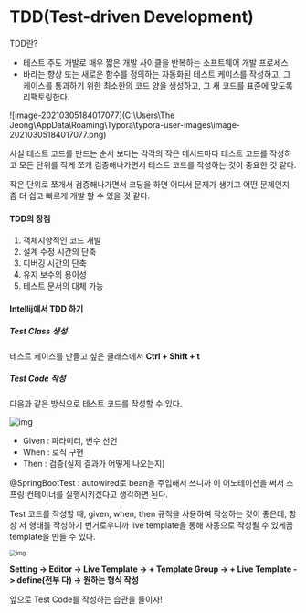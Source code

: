# TDD(Test-driven Development)

TDD란?

- 테스트 주도 개발로 매우 짧은 개발 사이클을 반복하는 소프트웨어 개발 프로세스
- 바라는 향상 또는 새로운 함수를 정의하는 자동화된 테스트 케이스를 작성하고, 그 케이스를 통과하기 위한 최소한의 코드 양을 생성하고, 그 새 코드를 표준에 맞도록 리팩토링한다. 

![image-20210305184017077](C:\Users\The Jeong\AppData\Roaming\Typora\typora-user-images\image-20210305184017077.png)

사실 테스트 코드를 만드는 순서 보다는 각각의 작은 메서드마다 테스트 코드를 작성하고 모든 단위를 작게 쪼개 검증해나가면서 테스트 코드를 작성하는 것이 중요한 것 같다. 

작은 단위로 쪼개서 검증해나가면서 코딩을 하면 어디서 문제가 생기고 어떤 문제인지 좀 더 쉽고 빠르게 개발 할 수 있을 것 같다. 



#### TDD의 장점

1. 객체지향적인 코드 개발
2. 설계 수정 시간의 단축
3. 디버깅 시간의 단축
4. 유지 보수의 용이성
5. 테스트 문서의 대체 가능



#### Intellij에서 TDD 하기

##### Test Class 생성

테스트 케이스를 만들고 싶은 클래스에서 **Ctrl + Shift + t**



##### Test Code 작성

다음과 같은 방식으로 테스트 코드를 작성할 수 있다.

![img](https://lh3.googleusercontent.com/icCWGpXlGIaV8Xi-f36YGOfUMjP0Z7bmbgJp3XOKCIbgoMJfnTsK252YURxJ5CGh1qGaEklG1mYh-6MqVYl8o8E2JbzClrsRyHujMd8TZS_c_IXQSX9oTLFaLDrZk1uzCk3W5BqI)

- Given : 파라미터, 변수 선언
- When : 로직 구현
- Then : 검증(실제 결과가 어떻게 나오는지)



@SpringBootTest : autowired로 bean을 주입해서 쓰니까 이 어노테이션을 써서 스프링 컨테이너를 실행시키겠다고 생각하면 된다. 



Test 코드를 작성할 때, given, when, then 규칙을 사용하여 작성하는 것이 좋은데, 항상 저 형태를 작성하기 번거로우니까 live template을 통해 자동으로 작성될 수 있게끔 template을 만들 수 있다. 

<img src="https://lh5.googleusercontent.com/D6Sj0EbVuo1VwlADMUKHTR1z4A3HP2m0NH_JP_kZEiqYwMPKOQl21id7cLt1bFEzb0qmiK3-2DqCpmSzApzQQUSfyxCStv7k25lTdndRjjNezZGg54171sBry_mcDhXFYqf0dIQQ" alt="img" style="zoom:70%;" />

**Setting -> Editor -> Live Template -> + Template Group -> + Live Template -> define(전부 다) -> 원하는 형식 작성**



앞으로 Test Code를 작성하는 습관을 들이자!

 